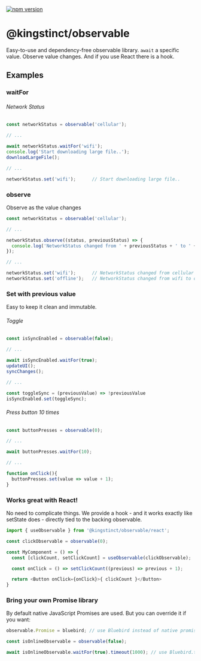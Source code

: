 [![npm version](https://badge.fury.io/js/%40kingstinct%2Fobservable.svg)](https://badge.fury.io/js/%40kingstinct%2Fobservable)

# @kingstinct/observable

Easy-to-use and dependency-free observable library. `await` a specific value. Observe value changes. And if you use React there is a hook.

## Examples

### waitFor

###### Network Status
```javascript
const networkStatus = observable('cellular');

// ...

await networkStatus.waitFor('wifi');
console.log('Start downloading large file..');
downloadLargeFile();

// ...

networkStatus.set('wifi');      // Start downloading large file..
```

### observe
Observe as the value changes

```javascript
const networkStatus = observable('cellular');

// ...

networkStatus.observe((status, previousStatus) => {
  console.log('NetworkStatus changed from ' + previousStatus + ' to ' + status)
});

// ...

networkStatus.set('wifi');      // NetworkStatus changed from cellular to wifi
networkStatus.set('offline');   // NetworkStatus changed from wifi to offline
```

### Set with previous value

Easy to keep it clean and immutable.

###### Toggle
```javascript
const isSyncEnabled = observable(false);

// ...

await isSyncEnabled.waitFor(true);
updateUI();
syncChanges();

// ...

const toggleSync = (previousValue) => !previousValue
isSyncEnabled.set(toggleSync);

```


###### Press button 10 times
```javascript
const buttonPresses = observable(0);

// ...

await buttonPresses.waitFor(10);

// ...

function onClick(){
  buttonPresses.set(value => value + 1);
}

```

### Works great with React!

No need to complicate things. We provide a hook - and it works exactly like setState does - directly tied to the backing observable.

```javascript
import { useObservable } from '@kingstinct/observable/react';

const clickObservable = observable(0);

const MyComponent = () => {
  const [clickCount, setClickCount] = useObservable(clickObservable);

  const onClick = () => setClickCount((previous) => previous + 1);

  return <Button onClick={onClick}>{ clickCount }</Button>
}

```


### Bring your own Promise library
By default native JavaScript Promises are used. But you can override it if you want:

```javascript
observable.Promise = bluebird; // use Bluebird instead of native promise

const isOnlineObservable = observable(false);

await isOnlineObservable.waitFor(true).timeout(1000); // use Bluebird.timeout
```
